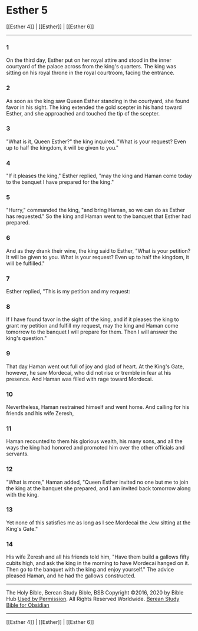 # Esther 5

[[Esther 4]] | [[Esther]] | [[Esther 6]]

---

### 1
On the third day, Esther put on her royal attire and stood in the inner courtyard of the palace across from the king's quarters. The king was sitting on his royal throne in the royal courtroom, facing the entrance.

### 2
As soon as the king saw Queen Esther standing in the courtyard, she found favor in his sight. The king extended the gold scepter in his hand toward Esther, and she approached and touched the tip of the scepter.

### 3
"What is it, Queen Esther?" the king inquired. "What is your request? Even up to half the kingdom, it will be given to you."

### 4
"If it pleases the king," Esther replied, "may the king and Haman come today to the banquet I have prepared for the king."

### 5
"Hurry," commanded the king, "and bring Haman, so we can do as Esther has requested." So the king and Haman went to the banquet that Esther had prepared.

### 6
And as they drank their wine, the king said to Esther, "What is your petition? It will be given to you. What is your request? Even up to half the kingdom, it will be fulfilled."

### 7
Esther replied, "This is my petition and my request:

### 8
If I have found favor in the sight of the king, and if it pleases the king to grant my petition and fulfill my request, may the king and Haman come tomorrow to the banquet I will prepare for them. Then I will answer the king's question."

### 9
That day Haman went out full of joy and glad of heart. At the King's Gate, however, he saw Mordecai, who did not rise or tremble in fear at his presence. And Haman was filled with rage toward Mordecai.

### 10
Nevertheless, Haman restrained himself and went home. And calling for his friends and his wife Zeresh,

### 11
Haman recounted to them his glorious wealth, his many sons, and all the ways the king had honored and promoted him over the other officials and servants.

### 12
"What is more," Haman added, "Queen Esther invited no one but me to join the king at the banquet she prepared, and I am invited back tomorrow along with the king.

### 13
Yet none of this satisfies me as long as I see Mordecai the Jew sitting at the King's Gate."

### 14
His wife Zeresh and all his friends told him, "Have them build a gallows fifty cubits high, and ask the king in the morning to have Mordecai hanged on it. Then go to the banquet with the king and enjoy yourself." The advice pleased Haman, and he had the gallows constructed.

---

The Holy Bible, Berean Study Bible, BSB
Copyright ©2016, 2020 by Bible Hub
[Used by Permission](https://berean.bible/terms.htm). All Rights Reserved Worldwide.
[Berean Study Bible for Obsidian](https://github.com/gapmiss/berean-study-bible-for-obsidian)

---

[[Esther 4]] | [[Esther]] | [[Esther 6]]

